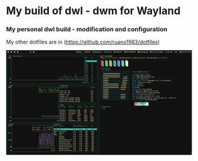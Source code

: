 # My build of dwl - dwm for Wayland
### My personal dwl build - modification and configuration

My other dotfiles are in (https://github.com/ruano1983/dotfiles)

![](/misc/1761656709_grim.png)

